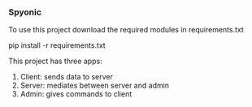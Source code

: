  ### Spyonic
 
 To use this project download the required modules in requirements.txt
 
 pip install -r requirements.txt
 
 This project has three apps:
 1. Client: sends data to server
 2. Server: mediates between server and admin
 3. Admin: gives commands to client
